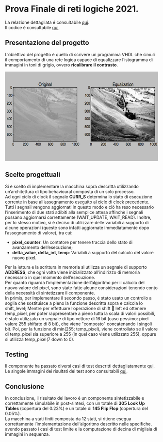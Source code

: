 # Prova Finale di reti logiche 2021.
La relazione dettagliata é consultabile [qui](/Doc/relazione.pdf).  
Il codice é consultabile [qui](/Code_And_Tests/project_reti_logiche.vhd).  
## Presentazione del progetto
L’obiettivo del progetto è quello di scrivere un programma VHDL che simuli il comportamento di una rete logica capace di equalizzare l’istogramma di immagini in toni di grigio, ovvero **ricalibrare il contrasto**.
<p align="center">
  <img width="635" height="295" src="/Doc/img/esempio.png">
</p>

## Scelte progettuali
Si è scelto di implementare la macchina sopra descritta utilizzando un’architettura di tipo behavioural composta di un solo processo.  
Ad ogni ciclo di clock il segnale **CURR_S** determina lo stato di esecuzione corrente in base all’assegnamento eseguito al ciclo di clock precedente. Tutti i segnali vengono aggiornati in questo modo e ciò ha reso necessario l’inserimento di due stati adibiti alla semplice attesa affinchè i segnali possano aggiornarsi correttamente (WAIT_UPDATE, WAIT_READ).
Inoltre, per lo stesso motivo, si è deciso di utilizzare delle variabili a supporto di alcune operazioni (queste sono infatti aggiornate immediatamente dopo l’assegnamento di valore), tra cui:
* **pixel_counter**: Un contatore per tenere traccia dello stato di avanzamento dell’esecuzione;
* **delta_value, delta_int, temp**: Variabili a supporto del calcolo del valore nuovo pixel.

Per la lettura e la scrittura in memoria si utilizza un segnale di supporto **ADDRESS**, che ogni volta viene inizializzato all’indirizzo di memoria necessario in quel momento dell’esecuzione.  
Per quanto riguarda l’implementazione dell’algoritmo per il calcolo del nuovo valore del pixel, sono state fatte alcune considerazioni tenendo conto della necessità di sintetizzare il componente.  
In primis, per implementare il secondo passo, è stato usato un controllo a soglia che sostituisce a pieno la funzione descritta sopra e calcola lo shift_level;
Mentre per effettuare l’operazione di shift 􀀀 left ed ottenere temp_pixel, per poter rappresentare a pieno tutta la scala di valori possibili, è stato utilizzato un segnale di tipo vettore di 16 bit (caso pessimo: pixel valore 255 shiftato di 8 bit), che viene "composto"
concatenando i singoli bit.
Poi, per la funzione di min(255; temp_pixel), viene controllato se il valore di temp_pixel
sia superiore a 255 (in quel caso viene utilizzato 255), oppure si utilizza temp_pixel(7
down to 0).

## Testing
Il componente ha passato diversi casi di test descritti dettagliatamente [qui](/Doc/relazione.pdf).  
Le singole immagini dei risultati dei test sono consultabili [qui](/Code_And_Tests/Tests).

## Conclusione
In conclusione, il risultato del lavoro é un componente sintetizzabile e correttamente simulabile in post-sintesi, con un totale di **305 Look Up Tables** (copertura del 0.23%) e un totale di **145 Flip Flop** (copertura del 0.05%).  
La macchina a stati finiti composta da 12 stati, si ritiene esegua correttamente l’implementazione dell’algoritmo descritto nelle specifiche, avendo passato i casi di test limite e la computazione di decina di migliaia di immagini in sequenza.
